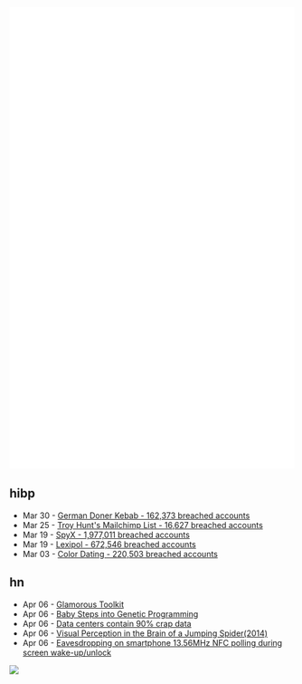 ![Metrics](https://raw.githubusercontent.com/phixion/phixion/master/metrics.svg)

## hibp

<!--
for https://github.com/phixion/phixion/blob/main/.github/workflows/feeds.yml
-->
<!--START_SECTION:haveibeenpwnd-->
- Mar 30 - [German Doner Kebab - 162,373 breached accounts](https://haveibeenpwned.com/PwnedWebsites#GermanDonerKebab)
- Mar 25 - [Troy Hunt's Mailchimp List - 16,627 breached accounts](https://haveibeenpwned.com/PwnedWebsites#TroyHuntMailchimpList)
- Mar 19 - [SpyX - 1,977,011 breached accounts](https://haveibeenpwned.com/PwnedWebsites#SpyX)
- Mar 19 - [Lexipol - 672,546 breached accounts](https://haveibeenpwned.com/PwnedWebsites#Lexipol)
- Mar 03 - [Color Dating - 220,503 breached accounts](https://haveibeenpwned.com/PwnedWebsites#ColorDating)
<!--END_SECTION:haveibeenpwnd-->

## hn

<!--
for https://github.com/phixion/phixion/blob/main/.github/workflows/feeds.yml
-->
<!--START_SECTION:hn-->
- Apr 06 - [Glamorous Toolkit](https://gtoolkit.com//)
- Apr 06 - [Baby Steps into Genetic Programming](https://aerique.blogspot.com/2011/01/baby-steps-into-genetic-programming.html)
- Apr 06 - [Data centers contain 90% crap data](https://gerrymcgovern.com/data-centers-contain-90-crap-data/)
- Apr 06 - [Visual Perception in the Brain of a Jumping Spider(2014)](https://www.cell.com/current-biology/fulltext/S0960-9822(14)01150-6)
- Apr 06 - [Eavesdropping on smartphone 13.56MHz NFC polling during screen wake-up/unlock](https://old.reddit.com/r/RTLSDR/comments/1jsr9jv/eavesdropping_on_smartphone_1356mhz_nfc_polling/)
<!--END_SECTION:hn-->

<!--
for https://yhype.me
-->
![](https://hit.yhype.me/github/profile?user_id=13013670)
